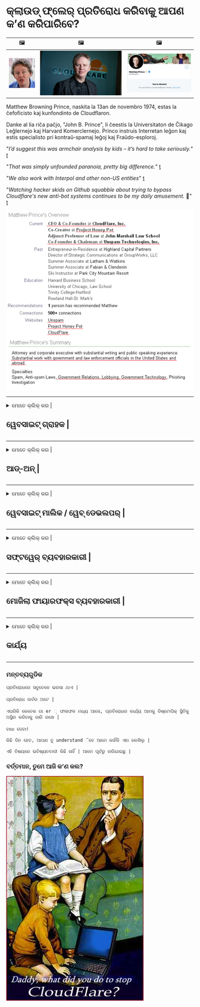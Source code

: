 # କ୍ଲାଉଡ୍ ଫ୍ଲେର୍ ପ୍ରତିରୋଧ କରିବାକୁ ଆପଣ କ’ଣ କରିପାରିବେ?

| 🖼 | 🖼 | 🖼 |
| --- | --- | --- |
| ![](../image/matthew_prince_teen.jpg) | ![](../image/matthew_prince.jpg) | ![](../image/blockedbymatthewprince.jpg) |


Matthew Browning Prince, naskita la 13an de novembro 1974, estas la ĉefoficisto kaj kunfondinto de Cloudflaron.

Danke al lia riĉa paĉjo, "John B. Prince", li ĉeestis la Universitaton de Ĉikago Leĝlernejo kaj Harvard Komerclernejo.
Princo instruis Interretan leĝon kaj estis specialisto pri kontraŭ-spamaj leĝoj kaj Fraŭdo-esploroj.


"*I’d suggest this was armchair analysis by kids – it’s hard to take seriously.*" [t](https://www.theguardian.com/technology/2015/nov/19/cloudflare-accused-by-anonymous-helping-isis)

"*That was simply unfounded paranoia, pretty big difference.*"  [t](https://twitter.com/xxdesmus/status/992757936123359233)

"*We also work with Interpol and other non-US entities*" [t](https://twitter.com/eastdakota/status/1203028504184360960)

"*Watching hacker skids on Github squabble about trying to bypass Cloudflare's new anti-bot systems continues to be my daily amusement.* 🍿" [t](https://twitter.com/eastdakota/status/1273277839102656515)


![](../image/whoismp.jpg)

---


<details>
<summary>ମୋତେ କ୍ଲିକ୍ କର |

## ୱେବସାଇଟ୍ ଗ୍ରାହକ |
</summary>


- ଯଦି ଆପଣ ପସନ୍ଦ କରୁଥିବା ୱେବସାଇଟ୍ କ୍ଲାଉଡ୍ ଫ୍ଲାର୍ ବ୍ୟବହାର କରୁଛି, ସେମାନଙ୍କୁ କ୍ଲାଉଡ୍ ଫ୍ଲାର୍ ବ୍ୟବହାର ନକରିବାକୁ କୁହନ୍ତୁ |
  - ଫେସବୁକ୍, ରେଡ୍ଡିଟ୍, ଟ୍ୱିଟର କିମ୍ବା ମସ୍ତୋଡନ୍ ଭଳି ସୋସିଆଲ୍ ମିଡିଆରେ ଚିତ୍କାର କରିବା କ difference ଣସି ପରିବର୍ତ୍ତନ କରେ ନାହିଁ | [କାର୍ଯ୍ୟଗୁଡ଼ିକ ହ୍ୟାସଟ୍ୟାଗ ଅପେକ୍ଷା ଅଧିକ ଉଚ୍ଚ ଅଟେ |](https://twitter.com/phyzonloop/status/1274132092490862594)
  - ଯଦି ଆପଣ ନିଜକୁ ଉପଯୋଗୀ କରିବାକୁ ଚାହୁଁଛନ୍ତି ତେବେ ୱେବସାଇଟ୍ ମାଲିକଙ୍କ ସହ ଯୋଗାଯୋଗ କରିବାକୁ ଚେଷ୍ଟା କରନ୍ତୁ |

[କ୍ଲାଉଡ୍ ଫ୍ଲାର୍ କହିଛନ୍ତି](https://github.com/Eloston/ungoogled-chromium/issues/783):
```
ଆମେ ସୁପାରିଶ କରୁଛୁ ଯେ ଆପଣ ନିର୍ଦ୍ଦିଷ୍ଟ ସେବା କିମ୍ବା ସାଇଟଗୁଡିକ ପାଇଁ ପ୍ରଶାସକଙ୍କ ନିକଟରେ ପହଂଚନ୍ତୁ ଯାହା ସହିତ ଆପଣ ନିଜ ଅଭିଜ୍ଞତା ବାଣ୍ଟୁଛନ୍ତି |
```

[ଯଦି ଆପଣ ଏହା ମାଗନ୍ତି ନାହିଁ, ୱେବସାଇଟ୍ ମାଲିକ ଏହି ସମସ୍ୟା କେବେ ଜାଣନ୍ତି ନାହିଁ |](../PEOPLE.md)

![](../image/liberapay.jpg)

[ସଫଳ ଉଦାହରଣ |](https://counterpartytalk.org/t/turn-off-cloudflare-on-counterparty-co-plz/164/5).<br>
ଆପଣଙ୍କର କିଛି ଅସୁବିଧା ଅଛି କି? [ବର୍ତ୍ତମାନ ସ୍ୱର ଉତ୍ତୋଳନ କର |](https://github.com/maraoz/maraoz.github.io/issues/1) ନିମ୍ନରେ ଉଦାହରଣ |

```
ଆପଣ କେବଳ କର୍ପୋରେଟ୍ ସେନ୍ସରସିପ୍ ଏବଂ ଜନ ନୀରିକ୍ଷଣରେ ସାହାଯ୍ୟ କରୁଛନ୍ତି |
http://crimeflare.eu.org
```

```
ଆପଣଙ୍କର ୱେବ୍ ପୃଷ୍ଠା କ୍ଲାଉଡ୍ ଫ୍ଲାରର ଗୋପନୀୟତା-ଅପବ୍ୟବହାର କରୁଥିବା ବ୍ୟକ୍ତିଗତ ପାଚେରୀ-ଉଦ୍ୟାନରେ ଅଛି |
http://crimeflare.eu.org
```

- ୱେବସାଇଟ୍ ର ଗୋପନୀୟତା ନୀତି ପ read ିବାକୁ କିଛି ସମୟ ନିଅ |
  - ଯଦି ୱେବସାଇଟ୍ କ୍ଲାଉଡ୍ ଫ୍ଲାର୍ ପଛରେ ଅଛି କିମ୍ବା ୱେବସାଇଟ୍ କ୍ଲାଉଡ୍ ଫ୍ଲାର୍ ସହିତ ସଂଯୁକ୍ତ ସେବା ବ୍ୟବହାର କରୁଛି |

"କ୍ଲାଉଡ୍ ଫ୍ଲେର୍" କ’ଣ ତାହା ବ୍ୟାଖ୍ୟା କରିବା ଆବଶ୍ୟକ, ଏବଂ କ୍ଲାଉଡ୍ ଫ୍ଲାର୍ ସହିତ ଆପଣଙ୍କର ତଥ୍ୟ ଅଂଶୀଦାର କରିବାକୁ ଅନୁମତି ମାଗିବା | ତାହା ନକରିବା ଦ୍ trust ାରା ବିଶ୍ୱାସର ଉଲ୍ଲଂଘନ ହେବ ଏବଂ ପ୍ରଶ୍ନର ୱେବସାଇଟକୁ ଏଡାଇବା ଉଚିତ୍ |

[ଏକ ଗ୍ରହଣୀୟ ଗୋପନୀୟତା ନୀତି ଉଦାହରଣ ଏଠାରେ ଅଛି |](https://archive.is/bDlTz) ("Subprocessors" > "Entity Name")

```
ମୁଁ ତୁମର ଗୋପନୀୟତା ନୀତି ପ read ିଛି ଏବଂ ମୁଁ କ୍ଲାଉଡ୍ ଫ୍ଲାର୍ ଶବ୍ଦ ପାଇପାରୁ ନାହିଁ |
ଯଦି ତୁମେ ମୋର ତଥ୍ୟକୁ କ୍ଲାଉଡଫ୍ଲେରେ ଖାଇବାକୁ ଜାରି ରଖ, ମୁଁ ତୁମ ସହିତ ତଥ୍ୟ ବାଣ୍ଟିବାକୁ ମନା କରେ |
http://crimeflare.eu.org
```

ଏହା ଗୋପନୀୟତା ନୀତିର ଏକ ଉଦାହରଣ ଯେଉଁଥିରେ କ୍ଲାଉଡ୍ ଫ୍ଲାର୍ ଶବ୍ଦ ନାହିଁ |
[Liberland Jobs](https://archive.is/daKIr) [privacy policy](https://docsend.com/view/feiwyte):

![](../image/cfwontobey.jpg)

କ୍ଲାଉଡ୍ ଫ୍ଲେୟାରର ନିଜସ୍ୱ ଗୋପନୀୟତା ନୀତି ଅଛି |
[କ୍ଲାଉଡ୍ ଫ୍ଲାର୍ ଡକ୍ସସିଂ ଲୋକଙ୍କୁ ଭଲ ପାଏ |](https://www.reddit.com/r/GamerGhazi/comments/2s64fe/be_wary_reporting_to_cloudflare/)

ୱେବସାଇଟ୍ ର ସାଇନ୍ ଅପ୍ ଫର୍ମ ପାଇଁ ଏଠାରେ ଏକ ଉତ୍ତମ ଉଦାହରଣ |
AFAIK, ଶୂନ୍ୟ ୱେବସାଇଟ୍ ଏହା କରନ୍ତୁ | ଆପଣ ସେମାନଙ୍କୁ ବିଶ୍ୱାସ କରିବେ କି?

```
“XYZ ପାଇଁ ସାଇନ୍ ଅପ୍” କ୍ଲିକ୍ କରି, ଆପଣ ଆମର ସେବା ସର୍ତ୍ତାବଳୀ ଏବଂ ଗୋପନୀୟତା ବିବୃତ୍ତିରେ ରାଜି ହୁଅନ୍ତି |
କ୍ଲାଉଡଫ୍ଲେର୍ ସହିତ ଆପଣ ଆପଣଙ୍କର ତଥ୍ୟ ଅଂଶୀଦାର କରିବାକୁ ମଧ୍ୟ ରାଜି ହୁଅନ୍ତି ଏବଂ କ୍ଲାଉଡ୍ ଫ୍ଲାରର ଗୋପନୀୟତା ବିବୃତ୍ତିରେ ମଧ୍ୟ ରାଜି ହୁଅନ୍ତି |
ଯଦି କ୍ଲାଉଡ୍ ଫ୍ଲାର୍ ଆପଣଙ୍କର ସୂଚନା ଲିକ୍ କରେ କିମ୍ବା ଆପଣଙ୍କୁ ଆମର ସର୍ଭର ସହିତ ସଂଯୋଗ କରିବାକୁ ଦେବ ନାହିଁ, ଏହା ଆମର ଦୋଷ ନୁହେଁ | [*]

[ ସାଇନ୍ ଅପ୍ କରନ୍ତୁ ] [ ମୁଁ ସହମତ ନୁହେଁ ]
```
[*] [PEOPLE.md](../PEOPLE.md)


- ସେମାନଙ୍କର ସେବା ବ୍ୟବହାର ନକରିବାକୁ ଚେଷ୍ଟା କରନ୍ତୁ | ମନେରଖ ଯେ ତୁମେ କ୍ଲାଉଡ୍ ଫ୍ଲେର୍ ଦ୍ୱାରା ଦେଖୁଛ |
  - ["I'm in your TLS, sniffin' your passworz"](../image/iminurtls.jpg)

- ଅନ୍ୟ ୱେବସାଇଟ୍ ପାଇଁ ଖୋଜ | ଇଣ୍ଟରନେଟରେ ବିକଳ୍ପ ଏବଂ ସୁବିଧା ଅଛି!

- ଦ friends ନନ୍ଦିନରେ ଟୋର ବ୍ୟବହାର କରିବାକୁ ତୁମ ସାଙ୍ଗମାନଙ୍କୁ ବିଶ୍ୱାସ କର |
  - ଅଜ୍ଞାତତା ଖୋଲା ଇଣ୍ଟରନେଟର ମାନକ ହେବା ଉଚିତ୍!
  - [ଧ୍ୟାନ ଦିଅନ୍ତୁ ଯେ ଟୋର ପ୍ରୋଜେକ୍ଟ ଏହି ପ୍ରକଳ୍ପକୁ ନାପସନ୍ଦ କରେ |](../HISTORY.md)

</details>

------

<details>
<summary>ମୋତେ କ୍ଲିକ୍ କର |

## ଆଡ୍-ଅନ୍ |
</summary>

- ଯଦି ଆପଣଙ୍କର ବ୍ରାଉଜର୍ ହେଉଛି ଫାୟାରଫକ୍ସ, ଟୋର ବ୍ରାଉଜର, କିମ୍ବା ଅନ୍ଗୋଗଲ୍ କ୍ରୋମିୟମ୍ ନିମ୍ନରେ ଏହି ଆଡ-ଅନଗୁଡ଼ିକ ମଧ୍ୟରୁ ଗୋଟିଏ ବ୍ୟବହାର କରନ୍ତୁ |
  - ଯଦି ଆପଣ ଅନ୍ୟ ନୂତନ ଆଡ୍-ଅନ୍ ଯୋଡିବାକୁ ଚାହାଁନ୍ତି ତେବେ ପ୍ରଥମେ ଏହା ବିଷୟରେ ପଚାରନ୍ତୁ |


| ନାମ | ବିକାଶକାରୀ | ସମର୍ଥନ | ଅବରୋଧ କରିପାରିବ | | ସୂଚିତ କରିପାରିବ | | Chrome |
| -------- | -------- | -------- | -------- | -------- | -------- |
| [Bloku Cloudflaron MITM-Atakon](../subfiles/about.bcma.md) | #Addon | [ ? ](http://crimeflare.eu.org/) | **ହଁ**     | **ହଁ**     |  **ହଁ** |
| [Ĉu ligoj estas vundeblaj al MITM-atako?](../subfiles/about.ismm.md) | #Addon | [ ? ](http://crimeflare.eu.org/) | ନା     | **ହଁ**     |  **ହଁ** |
| [Ĉu ĉi tiuj ligoj blokos Tor-uzanton?](../subfiles/about.isat.md) | #Addon | [ ? ](http://crimeflare.eu.org/) | ନା     | **ହଁ**     |  **ହଁ** |
| [Block Cloudflare MITM Attack](https://trac.torproject.org/projects/tor/attachment/ticket/24351/block_cloudflare_mitm_attack-1.0.14.1-an%2Bfx.xpi)<br>[**DELETED BY TOR PROJECT**](../HISTORY.md) | nullius | [ ? ](../tool/block_cloudflare_mitm_fx), [Link](http://crimeflare.eu.org/) | **ହଁ**     | **ହଁ**     |  ନା |
| [TPRB](http://34ahehcli3epmhbu2wbl6kw6zdfl74iyc4vg3ja4xwhhst332z3knkyd.onion/) | Sw | [ ? ](http://34ahehcli3epmhbu2wbl6kw6zdfl74iyc4vg3ja4xwhhst332z3knkyd.onion/) | **ହଁ**     | **ହଁ**     |  ନା |
| [Detect Cloudflare](https://addons.mozilla.org/en-US/firefox/addon/detect-cloudflare/) | Frank Otto | [ ? ](https://github.com/traktofon/cf-detect) | ନା     | **ହଁ**     |  ନା |
| [True Sight](https://addons.mozilla.org/en-US/firefox/addon/detect-cloudflare-plus/) | claustromaniac | [ ? ](https://github.com/claustromaniac/detect-cloudflare-plus) | ନା     | **ହଁ**     |  ନା |
| [Which Cloudflare datacenter am I visiting?](https://addons.mozilla.org/en-US/firefox/addon/cf-pop/) | 依云 | [ ? ](https://github.com/lilydjwg/cf-pop) | ନା     | **ହଁ**     |  ନା |


- "ଡିସେଣ୍ଟ୍ରାଲେସ୍" "CDNJS (କ୍ଲାଉଡ୍ ଫ୍ଲାର୍)" ସହିତ ସଂଯୋଗ ବନ୍ଦ କରିପାରିବ |
  - ଏହା ଅନେକ ଅନୁରୋଧକୁ ନେଟୱାର୍କରେ ପହଞ୍ଚିବାରେ ବାରଣ କରିଥାଏ, ଏବଂ ସାଇଟଗୁଡିକ ଭାଙ୍ଗିବା ପାଇଁ ସ୍ଥାନୀୟ ଫାଇଲଗୁଡ଼ିକୁ ସେବା କରିଥାଏ |
  - ଠିକାଦାର ଉତ୍ତର ଦେଲେ: "[very concerning indeed](https://github.com/Synzvato/decentraleyes/issues/236#issuecomment-352049501)", "[widespread usage severely centralizes the web](https://github.com/Synzvato/decentraleyes/issues/251#issuecomment-366752049)"

- [ଆପଣ ମଧ୍ୟ ଆପଣଙ୍କର ସାର୍ଟିଫିକେଟ୍ ପ୍ରାଧିକରଣ (CA) ରୁ କ୍ଲାଉଡ୍ ଫ୍ଲାର୍ ସାର୍ଟିଫିକେଟ୍ ଅପସାରଣ କିମ୍ବା ଅବିଶ୍ୱାସ କରିପାରିବେ |](https://www.ssl.com/how-to/remove-root-certificate-firefox/)

</details>

------

<details>
<summary>ମୋତେ କ୍ଲିକ୍ କର |

## ୱେବସାଇଟ୍ ମାଲିକ / ୱେବ୍ ଡେଭଲପର୍ |
</summary>


![](../image/word_cloudflarefree.jpg)

- କ୍ଲାଉଡ୍ ଫ୍ଲାର୍ ସମାଧାନ, ଅବଧି ବ୍ୟବହାର କରନ୍ତୁ ନାହିଁ |
  - ଆପଣ ଏହାଠାରୁ ଭଲ କରିପାରିବେ, ଠିକ୍? [କ୍ଲାଉଡ୍ ଫ୍ଲାର୍ ସବସ୍କ୍ରିପସନ୍, ଯୋଜନା, ଡୋମେନ୍, କିମ୍ବା ଆକାଉଣ୍ଟକୁ କିପରି ଅପସାରଣ କରାଯିବ ତାହା ଏଠାରେ ଅଛି |](https://support.cloudflare.com/hc/en-us/articles/200167776-Removing-subscriptions-plans-domains-or-accounts)

| 🖼 | 🖼 |
| --- | --- |
| ![](../image/htmlalertcloudflare.jpg) | ![](../image/htmlalertcloudflare2.jpg) |

- ଅଧିକ ଗ୍ରାହକ ଚାହୁଁଛନ୍ତି କି? ଆପଣ କଣ କରିବେ ଜାଣନ୍ତି | ସୂଚନା ହେଉଛି "ଉପର ରେଖା" |
  - [ନମସ୍କାର, ଆପଣ ଲେଖିଛନ୍ତି "ଆମେ ଆପଣଙ୍କର ଗୋପନୀୟତାକୁ ଗମ୍ଭୀରତାର ସହ ନେଉଛୁ" କିନ୍ତୁ ମୁଁ "ତ୍ରୁଟି 403 ନିଷେଧ ବେନାମୀ ପ୍ରକ୍ସି ଅନୁମୋଦିତ ନୁହେଁ" ପାଇଲି |](https://it.slashdot.org/story/19/02/19/0033255/stop-saying-we-take-your-privacy-and-security-seriously) ଆପଣ କାହିଁକି Tor କିମ୍ବା VPN କୁ ଅବରୋଧ କରୁଛନ୍ତି? ଏବଂ ଆପଣ କାହିଁକି ଅସ୍ଥାୟୀ ଇମେଲଗୁଡିକୁ ଅବରୋଧ କରୁଛନ୍ତି?

![](../image/anonexist.jpg)

- କ୍ଲାଉଡଫ୍ଲେର୍ ବ୍ୟବହାର କରିବା ଦ୍ a ାରା ଅଘଟଣ ହେବାର ସମ୍ଭାବନା ବ .ିବ | ଯଦି ଆପଣଙ୍କର ସର୍ଭର ଡାଉନ୍ ଅଛି କିମ୍ବା କ୍ଲାଉଡ୍ ଫ୍ଲାର୍ ଡାଉନ୍ ଅଛି ତେବେ ପରିଦର୍ଶକମାନେ ଆପଣଙ୍କର ୱେବସାଇଟ୍ କୁ ପ୍ରବେଶ କରିପାରିବେ ନାହିଁ |
  - [ଆପଣ ପ୍ରକୃତରେ ଭାବିଛନ୍ତି କି କ୍ଲାଉଡ୍ ଫ୍ଲାର୍ କେବେ ତଳକୁ ଯାଏ ନାହିଁ?](https://www.ibtimes.com/cloudflare-down-not-working-sites-producing-504-gateway-timeout-errors-2618008) [Another](https://twitter.com/Jedduff/status/1097875615997399040) [sample](https://twitter.com/search?f=tweets&vertical=default&q=Cloudflare%20is%20having%20problems). [Need more](../PEOPLE.md)?

![](../image/cloudflareinternalerror.jpg)

- ଆପଣଙ୍କର "API ସେବା", "ସଫ୍ଟୱେର୍ ଅପଡେଟ୍ ସର୍ଭର" କିମ୍ବା "RSS ଫିଡ୍" କୁ ପ୍ରକ୍ସି କରିବାକୁ କ୍ଲାଉଡ୍ ଫ୍ଲାର୍ ବ୍ୟବହାର କରିବା ଆପଣଙ୍କ ଗ୍ରାହକଙ୍କୁ କ୍ଷତି ପହଞ୍ଚାଇବ | ଜଣେ ଗ୍ରାହକ ଆପଣଙ୍କୁ ଡାକି କହିଲେ "ମୁଁ ଆଉ ଆପଣଙ୍କର API ବ୍ୟବହାର କରିପାରିବି ନାହିଁ", ଏବଂ କ’ଣ ହେଉଛି ତାହା ଆପଣଙ୍କର ଧାରଣା ନାହିଁ | କ୍ଲାଉଡ୍ ଫ୍ଲାର୍ ଆପଣଙ୍କ ଗ୍ରାହକଙ୍କୁ ଚୁପଚାପ୍ ଅବରୋଧ କରିପାରିବ | ଆପଣ ଭାବୁଥିବେ ଏହା ଠିକ ଅଛି କି?
  - ସେଠାରେ ଅନେକ RSS ରିଡର୍ କ୍ଲାଏଣ୍ଟ ଏବଂ RSS ରିଡର୍ ଅନ୍ଲାଇନ୍ ସେବା ଅଛି | ଯଦି ଆପଣ ଲୋକମାନଙ୍କୁ ସବସ୍କ୍ରାଇବ କରିବାକୁ ଅନୁମତି ଦେଉ ନାହାଁନ୍ତି ତେବେ ଆପଣ RSS ଫିଡ୍ କାହିଁକି ପ୍ରକାଶ କରୁଛନ୍ତି?

![](../image/rssfeedovercf.jpg)

- ଆପଣ HTTPS ସାର୍ଟିଫିକେଟ୍ ଆବଶ୍ୟକ କରନ୍ତି କି? "ଚାଲ ଏନକ୍ରିପ୍ଟ" ବ୍ୟବହାର କରନ୍ତୁ କିମ୍ବା ଏହାକୁ କେବଳ CA କମ୍ପାନୀରୁ କିଣନ୍ତୁ |

- ଆପଣ DNS ସର୍ଭର ଆବଶ୍ୟକ କରନ୍ତି କି? ଆପଣଙ୍କର ନିଜ ସର୍ଭର ସେଟ୍ ଅପ୍ କରିପାରିବେ ନାହିଁ? ସେମାନଙ୍କ ବିଷୟରେ କିପରି?: [Hurricane Electric Free DNS](https://dns.he.net/), [Dyn.com](https://dyn.com/dns/), [1984 Hosting](https://www.1984hosting.com/), [Afraid.Org (ଯଦି ଆପଣ TOR ବ୍ୟବହାର କରନ୍ତି ତେବେ ଆପଣଙ୍କର ଖାତା ବିଲୋପ କରନ୍ତୁ |)](https://freedns.afraid.org/)

- ହୋଷ୍ଟିଂ ସେବା ଖୋଜୁଛ? କେବଳ ମାଗଣା? ସେମାନଙ୍କ ବିଷୟରେ କିପରି?: [Onion Service](http://vww6ybal4bd7szmgncyruucpgfkqahzddi37ktceo3ah7ngmcopnpyyd.onion/en/security/network-security/tor/onionservices-best-practices), [Free Web Hosting Area](https://freewha.com/), [Autistici/Inventati Web Site Hosting](https://www.autinv5q6en4gpf4.onion/services/website), [Github Pages](https://pages.github.com/), [Surge](https://surge.sh/)
  - [କ୍ଲାଉଡ୍ ଫ୍ଲାର୍ ପାଇଁ ବିକଳ୍ପ |](../subfiles/cloudflare-alternatives.md)

- ଆପଣ "cloudflare-ipfs.com" ବ୍ୟବହାର କରୁଛନ୍ତି କି? [କ୍ଲାଉଡ୍ ଫ୍ଲେର୍ IPFS ଖରାପ ବୋଲି ଆପଣ ଜାଣନ୍ତି କି?](../PEOPLE.md)

- ୱେବ୍ ଆପ୍ଲିକେସନ୍ ଫାୟାରୱାଲ୍ ଯେପରିକି OWASP ଏବଂ Fail2Ban କୁ ଆପଣଙ୍କର ସର୍ଭରରେ ସଂସ୍ଥାପନ କରନ୍ତୁ ଏବଂ ଏହାକୁ ସଠିକ୍ ଭାବରେ ବିନ୍ୟାସ କରନ୍ତୁ |
  - ଟୋର ଅବରୋଧ କରିବା ଏକ ସମାଧାନ ନୁହେଁ | କେବଳ ଛୋଟ ଖରାପ ବ୍ୟବହାରକାରୀଙ୍କ ପାଇଁ ସମସ୍ତଙ୍କୁ ଦଣ୍ଡ ଦିଅ ନାହିଁ |

- "କ୍ଲାଉଡ୍ ଫ୍ଲାର୍ ୱାର୍ପ" ଉପଭୋକ୍ତାମାନଙ୍କୁ ଆପଣଙ୍କର ୱେବସାଇଟ୍ କୁ ପ୍ରବେଶ କରିବାକୁ ପୁନ ir ନିର୍ଦ୍ଦେଶ କିମ୍ବା ଅବରୋଧ କରନ୍ତୁ | ଏବଂ ଯଦି ତୁମେ ପାରିବ ଏକ କାରଣ ପ୍ରଦାନ କର |

> IP ତାଲିକା |: "[କ୍ଲାଉଡ୍ ଫ୍ଲାରର ବର୍ତ୍ତମାନର IP ପରିସର |](cloudflare_inc/)"

> A: ସେମାନଙ୍କୁ କେବଳ ଅବରୋଧ କରନ୍ତୁ |

```
server {
...
deny 173.245.48.0/20;
deny 103.21.244.0/22;
deny 103.22.200.0/22;
deny 103.31.4.0/22;
deny 141.101.64.0/18;
deny 108.162.192.0/18;
deny 190.93.240.0/20;
deny 188.114.96.0/20;
deny 197.234.240.0/22;
deny 198.41.128.0/17;
deny 162.158.0.0/15;
deny 104.16.0.0/12;
deny 172.64.0.0/13;
deny 131.0.72.0/22;
deny 2400:cb00::/32;
deny 2606:4700::/32;
deny 2803:f800::/32;
deny 2405:b500::/32;
deny 2405:8100::/32;
deny 2a06:98c0::/29;
deny 2c0f:f248::/32;
...
}
```

> B: ଚେତାବନୀ ପୃଷ୍ଠାକୁ ପୁନ ir ନିର୍ଦ୍ଦେଶ କରନ୍ତୁ |

```
http {
...
geo $iscf {
default 0;
173.245.48.0/20 1;
103.21.244.0/22 1;
103.22.200.0/22 1;
103.31.4.0/22 1;
141.101.64.0/18 1;
108.162.192.0/18 1;
190.93.240.0/20 1;
188.114.96.0/20 1;
197.234.240.0/22 1;
198.41.128.0/17 1;
162.158.0.0/15 1;
104.16.0.0/12 1;
172.64.0.0/13 1;
131.0.72.0/22 1;
2400:cb00::/32 1;
2606:4700::/32 1;
2803:f800::/32 1;
2405:b500::/32 1;
2405:8100::/32 1;
2a06:98c0::/29 1;
2c0f:f248::/32 1;
}
...
}

server {
...
if ($iscf) {rewrite ^ https://example.com/cfwsorry.php;}
...
}

<?php
header('HTTP/1.1 406 Not Acceptable');
echo <<<CLOUDFLARED
Thank you for visiting ourwebsite.com!<br />
We are sorry, but we can't serve you because your connection is being intercepted by Cloudflare.<br />
Please read http://crimeflare.eu.org for more information.<br />
CLOUDFLARED;
die();
```

- ଯଦି ଆପଣ ସ୍ୱାଧୀନତା ଉପରେ ବିଶ୍ୱାସ କରନ୍ତି ଏବଂ ଅଜ୍ onymous ାତ ବ୍ୟବହାରକାରୀଙ୍କୁ ସ୍ୱାଗତ କରନ୍ତି ତେବେ ଟୋର ପିଆଜ ସେବା କିମ୍ବା I2P ଇନସାଇଟ କରନ୍ତୁ |

- ଅନ୍ୟ କ୍ଲିନେଟ / ଟୋର ଡୁଆଲ୍ ୱେବସାଇଟ୍ ଅପରେଟରମାନଙ୍କଠାରୁ ପରାମର୍ଶ ମାଗନ୍ତୁ ଏବଂ ଅଜ୍ଞାତ ବନ୍ଧୁ ସୃଷ୍ଟି କରନ୍ତୁ!

</details>

------

<details>
<summary>ମୋତେ କ୍ଲିକ୍ କର |

## ସଫ୍ଟୱେର୍ ବ୍ୟବହାରକାରୀ |
</summary>


- ଡିସକର୍ଡ କ୍ଲାଉଡ୍ ଫ୍ଲେର୍ ବ୍ୟବହାର କରୁଛି | ବିକଳ୍ପଗୁଡିକ? ଆମେ ସୁପାରିଶ କରୁ | [**Briar** (Android)](https://f-droid.org/en/packages/org.briarproject.briar.android/), [Ricochet (PC)](https://ricochet.im/), [Tox + Tor (Android/PC)](https://tox.chat/download.html)
  - ବ୍ରିଆର୍ ଟୋର ଡେମନ୍ ଅନ୍ତର୍ଭୂକ୍ତ କରେ ତେଣୁ ଆପଣଙ୍କୁ ଅର୍ବଟ୍ ସଂସ୍ଥାପନ କରିବାକୁ ପଡିବ ନାହିଁ |
  - Qwtch ଡେଭଲପର୍ସ, ଖୋଲା ଗୋପନୀୟତା, ବିନା ବିଜ୍ଞପ୍ତିରେ ସେମାନଙ୍କ git ସେବାରୁ stop_cloudflare ପ୍ରୋଜେକ୍ଟ ବିଲୋପ କଲେ |

- ଯଦି ଆପଣ ଡେବିୟାନ୍ GNU / Linux, କିମ୍ବା ଯେକ any ଣସି ଡେରିଭେଟିଭ୍ ବ୍ୟବହାର କରନ୍ତି, ସବସ୍କ୍ରାଇବ କରନ୍ତୁ |: [bug #831835](https://bugs.debian.org/cgi-bin/bugreport.cgi?bug=831835). ଏବଂ ଯଦି ତୁମେ ପାରିବ, ପ୍ୟାଚ୍ ଯାଞ୍ଚ କରିବାରେ ସାହାଯ୍ୟ କର, ଏବଂ ଏହାକୁ ଗ୍ରହଣ କରିବା ଉଚିତ କି ନୁହେଁ ରକ୍ଷକଙ୍କୁ ସଠିକ୍ ସିଦ୍ଧାନ୍ତରେ ଆସିବାକୁ ସାହାଯ୍ୟ କର |

- ସର୍ବଦା ଏହି ବ୍ରାଉଜର୍ଗୁଡ଼ିକୁ ସୁପାରିଶ କରନ୍ତୁ |

| ନାମ | ବିକାଶକାରୀ | ସମର୍ଥନ | ମନ୍ତବ୍ୟ ଦିଅନ୍ତୁ | |
| -------- | -------- | -------- | -------- |
| [Ungoogled-Chromium](https://ungoogled-software.github.io/ungoogled-chromium-binaries/) | Eloston | [ ? ](https://github.com/Eloston/ungoogled-chromium) | PC (Win, Mac, Linux)  _!Tor_ |
| [Bromite](https://www.bromite.org/fdroid) | Bromite | [ ? ](https://github.com/bromite/bromite/issues) | Android  _!Tor_ |
| [Tor Browser](https://www.torproject.org/download/) | Tor Project | [ ? ](https://support.torproject.org/) | PC (Win, Mac, Linux)  _Tor_|
| [Tor Browser Android](https://www.torproject.org/download/) | Tor Project | [ ? ](https://support.torproject.org/) | Android  _Tor_|
| [Onion Browser](https://itunes.apple.com/us/app/onion-browser/id519296448?mt=8) | Mike Tigas | [ ? ](https://github.com/OnionBrowser/OnionBrowser/issues) | Apple iOS  _Tor_|
| [GNU/Icecat](https://www.gnu.org/software/gnuzilla/) | GNU | [ ? ](https://www.gnu.org/software/gnuzilla/) | PC (Linux) |
| [IceCatMobile](https://f-droid.org/en/packages/org.gnu.icecat/) | GNU | [ ? ](https://lists.gnu.org/mailman/listinfo/bug-gnuzilla) | Android |
| [Iridium Browser](https://iridiumbrowser.de/about/) | Iridium | [ ? ](https://github.com/iridium-browser/iridium-browser/) | PC (Win, Mac, Linux, OpenBSD) |


ଅନ୍ୟ ସଫ୍ଟୱେର୍ ର ଗୋପନୀୟତା ଅସମ୍ପୂର୍ଣ୍ଣ ଅଟେ | ଏହାର ଅର୍ଥ ନୁହେଁ ଯେ ଟୋର ବ୍ରାଉଜର୍ “ସିଦ୍ଧ” ଅଟେ |
ଇଣ୍ଟରନେଟ୍ ଏବଂ ଟେକ୍ନୋଲୋଜିରେ 100% ସୁରକ୍ଷିତ କିମ୍ବା 100% ବ୍ୟକ୍ତିଗତ ନାହିଁ |

- ଟୋର ବ୍ୟବହାର କରିବାକୁ ଚାହୁଁନାହାଁନ୍ତି କି? ଆପଣ ଟୋର ଡେମନ୍ ସହିତ ଯେକ any ଣସି ବ୍ରାଉଜର୍ ବ୍ୟବହାର କରିପାରିବେ |
  - [ଧ୍ୟାନ ଦିଅନ୍ତୁ ଯେ ଟୋର ପ୍ରୋଜେକ୍ଟ ଏହାକୁ ପସନ୍ଦ କରେ ନାହିଁ |](https://support.torproject.org/tbb/tbb-9/) ଯଦି ଆପଣ ଏହା କରିବାକୁ ସକ୍ଷମ ତେବେ ଟୋର ବ୍ରାଉଜର ବ୍ୟବହାର କରନ୍ତୁ |
- [ଟୋର ସହିତ କ୍ରୋମିୟମ୍ କିପରି ବ୍ୟବହାର କରିବେ |](../subfiles/chromium_tor.md)


ଅନ୍ୟ ସଫ୍ଟୱେର୍ ର ଗୋପନୀୟତା ବିଷୟରେ ଆଲୋଚନା କରିବା |

- [ଯଦି ଆପଣ ପ୍ରକୃତରେ ଫାୟାରଫକ୍ସ ବ୍ୟବହାର କରିବା ଆବଶ୍ୟକ କରନ୍ତି, “ଫାୟାରଫକ୍ସ ESR” ବାଛନ୍ତୁ |](https://www.mozilla.org/en-US/firefox/organizations/)
  - [ଫାୟାରଫକ୍ସ - ସ୍ପାଏୱେର୍ ୱାଚଡଗ୍ |](https://spyware.neocities.org/articles/firefox.html)
  - [ଫାୟାରଫକ୍ସ ମୁକ୍ତ ବକ୍ତବ୍ୟକୁ ପ୍ରତ୍ୟାଖ୍ୟାନ କରେ, ମୁକ୍ତ ବକ୍ତବ୍ୟକୁ ନିଷେଧ କରେ |](https://web.archive.org/web/20200423010026/https://reclaimthenet.org/firefox-rejects-free-speech-bans-free-speech-commenting-plugin-dissenter-from-its-extensions-gallery/)
  - ["100+ ଡାଉନଭୋଟ୍ | ଲାଗୁଛି ଯେ ଏକ ସଫ୍ଟୱେର୍ କମ୍ପାନୀକୁ ରହିବାକୁ ଲାଗୁଛି ... ସଫ୍ଟୱେର୍ ଆଜିକାଲି ବହୁତ ଅଧିକ |"](https://old.reddit.com/r/firefox/comments/gutdiw/weve_got_work_to_do_the_mozilla_blog/fslbbb6/)
  - [ଆ h, ଫାୟାରଫକ୍ସ ମୋତେ ମୋର URL ବାର୍ ରେ ପ୍ରାୟୋଜିତ ଲିଙ୍କ୍ କାହିଁକି ଦେଖାଉଛି?](https://www.reddit.com/r/firefox/comments/jybx2w/uh_why_is_firefox_showing_me_sponsored_links_in/)
  - [ମୋଜିଲା - ଶୟତାନ ଅବତାର |](https://digdeeper.neocities.org/ghost/mozilla.html)

- [ମନେରଖନ୍ତୁ, ମୋଜିଲା କ୍ଲାଉଡ୍ ଫ୍ଲାର୍ ସେବା ବ୍ୟବହାର କରୁଛି |](https://www.robtex.com/dns-lookup/www.mozilla.org) [ସେମାନେ ମଧ୍ୟ ସେମାନଙ୍କ ଉତ୍ପାଦରେ କ୍ଲାଉଡ୍ ଫ୍ଲାରର DNS ସେବା ବ୍ୟବହାର କରୁଛନ୍ତି |](https://www.theregister.co.uk/2018/03/21/mozilla_testing_dns_encryption/)

- [ମୋଜିଲା ଆନୁଷ୍ଠାନିକ ଭାବେ ଏହି ଟିକେଟ୍ ପ୍ରତ୍ୟାଖ୍ୟାନ କରିଥିଲେ।](https://bugzilla.mozilla.org/show_bug.cgi?id=1426618)

- [ଫାୟାରଫକ୍ସ ଫୋକସ୍ ଏକ ପରିହାସ |](https://github.com/mozilla-mobile/focus-android/issues/1743) [ଟେଲିମେଟ୍ରି ବନ୍ଦ କରିବାକୁ ସେମାନେ ପ୍ରତିଶୃତି ଦେଇଥିଲେ କିନ୍ତୁ ସେମାନେ ଏହାକୁ ବଦଳାଇଲେ |](https://github.com/mozilla-mobile/focus-android/issues/4210)

- [PaleMoon / Basilisk ଡେଭଲପର୍ କ୍ଲାଉଡ୍ ଫ୍ଲାର୍କୁ ଭଲ ପାଆନ୍ତି |](https://github.com/mozilla-mobile/focus-android/issues/1743#issuecomment-345993097)
  - [ପାଲ୍ ଚନ୍ଦ୍ରର ଆର୍କାଇଭ୍ ସର୍ଭର 18 ମାସ ପାଇଁ ମାଲୱେର୍ ହ୍ୟାକ୍ କରି ବିସ୍ତାର କରିଥିଲା ​​|](https://www.reddit.com/r/privacytoolsIO/comments/cc808y/pale_moons_archive_server_hacked_and_spread/)
  - ସେ ଟୋର ବ୍ୟବହାରକାରୀଙ୍କୁ ମଧ୍ୟ ଘୃଣା କରନ୍ତି | - "[ଏହାକୁ ଟୋର ପ୍ରତି ଶତ୍ରୁ ହେବାକୁ ଦିଅ | ମୁଁ ଭାବୁଛି ଅଧିକାଂଶ ସାଇଟ୍ ଏହାର ଅତ୍ୟଧିକ ଅପବ୍ୟବହାର କାରକକୁ ବିଚାର କରି ଟୋର ପ୍ରତି ଶତ୍ରୁ ହେବା ଉଚିତ୍ |](https://github.com/yacy/yacy_search_server/issues/314#issuecomment-565932097)"

- [ୱାଟରଫକ୍ସରେ ଘୋର "ଫୋନ୍ ହୋମ୍" ସମସ୍ୟା ରହିଛି |](https://spyware.neocities.org/articles/waterfox.html)

- [ଗୁଗୁଲ୍ କ୍ରୋମ୍ ହେଉଛି ଏକ ଗୁପ୍ତଚର |](https://www.gnu.org/proprietary/malware-google.en.html)
  - [ଗୁଗୁଲ୍ ଆପଣଙ୍କର କାର୍ଯ୍ୟକଳାପକୁ ପ୍ରୋଫାଇଲ୍ କରେ |](https://spyware.neocities.org/articles/chrome.html)

- [SRWare ଆଇରନ୍ ବହୁତ ଫୋନ୍ ଘର ସଂଯୋଗ କରେ |](https://spyware.neocities.org/articles/iron.html) ଏହା ଗୁଗୁଲ୍ ଡୋମେନ୍ ସହିତ ମଧ୍ୟ ସଂଯୋଗ ହୁଏ |

- [ସାହସୀ ବ୍ରାଉଜର୍ ହ୍ it ାଇଟଲିଷ୍ଟ ଫେସବୁକ୍ / ଟ୍ୱିଟର ଟ୍ରାକର୍ସ |](https://www.bleepingcomputer.com/news/security/facebook-twitter-trackers-whitelisted-by-brave-browser/)
  - [ଏଠାରେ ଅଧିକ ସମସ୍ୟା ଅଛି |](https://spyware.neocities.org/articles/brave.html)
  - [ବିନାନ୍ସ ଆଫିଲିଏଟ୍ ID |](https://twitter.com/cryptonator1337/status/1269594587716374528)

- [ମାଇକ୍ରୋସଫ୍ଟ ଏଜ୍ ଫେସବୁକ୍ ବ୍ୟବହାରକାରୀଙ୍କ ପଛରେ ଫ୍ଲାସ୍ କୋଡ୍ ଚଲାଇବାକୁ ଦେଇଥାଏ |](https://www.zdnet.com/article/microsoft-edge-lets-facebook-run-flash-code-behind-users-backs/)

- [ଭିଭାଲଡି ଆପଣଙ୍କର ଗୋପନୀୟତାକୁ ସମ୍ମାନ କରେ ନାହିଁ |](https://spyware.neocities.org/articles/vivaldi.html)

- [ଅପେରା ସ୍ପାଏୱେୟାର ସ୍ତର: ଅତ୍ୟଧିକ ଉଚ୍ଚ |](https://spyware.neocities.org/articles/opera.html)

- Apple iOS: [ଆପଣ ଆଦ iOS iOS ବ୍ୟବହାର କରିବା ଉଚିତ୍ ନୁହେଁ, ମୁଖ୍ୟତ it ଏହା ମାଲୱେର୍ ଅଟେ |](https://www.gnu.org/proprietary/malware-apple.html)

ତେଣୁ ଆମେ କେବଳ ଟେବୁଲ୍ ଉପରେ ସୁପାରିଶ କରୁ | ଆଉ କିଛି ନୁହେଁ।

</details>

------

<details>
<summary>ମୋତେ କ୍ଲିକ୍ କର |

## ମୋଜିଲା ଫାୟାରଫକ୍ସ ବ୍ୟବହାରକାରୀ |
</summary>


- "ଫାୟାରଫକ୍ସ ନାଇଟ୍ଲି" ଅପ୍ଟ-ଆଉଟ୍ ପଦ୍ଧତି ବିନା ମୋଜିଲା ସର୍ଭରକୁ ଡିବଗ୍ ସ୍ତରୀୟ ସୂଚନା ପଠାଇବ |
  - [ମୋଜିଲା ସର୍ଭରଗୁଡ଼ିକ କ୍ଲାଉଡଫ୍ଲେର୍ ବ୍ୟବହାର କରୁଛନ୍ତି |](https://www.digwebinterface.com/?hostnames=www.mozilla.org%0D%0Amozilla.cloudflare-dns.com&type=&ns=resolver&useresolver=8.8.4.4&nameservers=)

- ମୋଜିଲା ସର୍ଭର ସହିତ ସଂଯୋଗ ହେବା ପାଇଁ ଫାୟାରଫକ୍ସକୁ ବାରଣ କରିବା ସମ୍ଭବ ଅଟେ |
  - [ମୋଜିଲ୍ଲାର ପଲିସି-ଟେମ୍ପଲେଟ୍ ଗାଇଡ୍ |](https://github.com/mozilla/policy-templates/blob/master/README.md)
  - ମନେରଖନ୍ତୁ ଏହି କ ick ଶଳ ପରବର୍ତ୍ତୀ ସଂସ୍କରଣରେ କାମ ବନ୍ଦ କରିପାରେ କାରଣ ମୋଜିଲା ନିଜକୁ ଧଳା ତାଲିକା କରିବାକୁ ପସନ୍ଦ କରନ୍ତି |
  - ସେମାନଙ୍କୁ ସମ୍ପୂର୍ଣ୍ଣ ରୂପେ ଅବରୋଧ କରିବା ପାଇଁ ଫାୟାରୱାଲ ଏବଂ DNS ଫିଲ୍ଟର ବ୍ୟବହାର କରନ୍ତୁ |

"`/distribution/policies.json`"

>     "WebsiteFilter": {
> 		"Block": [
> 		"*://*.mozilla.com/*",
> 		"*://*.mozilla.net/*",
> 		"*://*.mozilla.org/*",
> 		"*://webcompat.com/*",
> 		"*://*.firefox.com/*",
> 		"*://*.thunderbird.net/*",
> 		"*://*.cloudflare.com/*"
> 		]
>     },


- ~~କ୍ଲାଉଡଫ୍ଲେର୍ ବ୍ୟବହାର ନକରିବାକୁ ମୋଜିଲା ଟ୍ରାକରରେ ଏକ ବଗ୍ ରିପୋର୍ଟ କରନ୍ତୁ |~~ ବଗିଜିଲା ଉପରେ ଏକ ବଗ୍ ରିପୋର୍ଟ ଥିଲା | ଅନେକ ଲୋକ ସେମାନଙ୍କର ଚିନ୍ତାଧାରା ପୋଷ୍ଟ କରିଥିଲେ, ତଥାପି 2018 ରେ ବଗ୍ ଆଡମିନ୍ ଦ୍ୱାରା ଲୁଚି ରହିଥିଲା ​​|

- ଆପଣ ଫାୟାରଫକ୍ସରେ DoH କୁ ଅକ୍ଷମ କରିପାରିବେ |
  - [ଫାୟାରଫକ୍ସର ଡିଫଲ୍ଟ DNS ପ୍ରଦାନକାରୀ ପରିବର୍ତ୍ତନ କରନ୍ତୁ |](../subfiles/change-firefox-dns.md)

![](../image/firefoxdns.jpg)

- [ଯଦି ଆପଣ ଅଣ- ISP DNS ବ୍ୟବହାର କରିବାକୁ ଚାହାଁନ୍ତି, ତେବେ OpenNIC Tier2 DNS ସେବା କିମ୍ବା କ any ଣସି କ୍ଲାଉଡ୍ ଫ୍ଲାର୍ DNS ସେବା ବ୍ୟବହାର କରିବାକୁ ଚିନ୍ତା କରନ୍ତୁ |](https://wiki.opennic.org/start)
![](../image/opennic.jpg)
  - DNS ସହିତ କ୍ଲାଉଡ୍ ଫ୍ଲାର୍କୁ ଅବରୋଧ କରନ୍ତୁ | [Crimeflare DNS](../subfiles/service.publicdns.md)

- ଆପଣ Tor କୁ DNS ରିଜୋଲଭର ଭାବରେ ବ୍ୟବହାର କରିପାରିବେ | [ଯଦି ତୁମେ ଟୋର ବିଶେଷଜ୍ଞ ନୁହଁ, ଏଠାରେ ପ୍ରଶ୍ନ ପଚାର |](https://tor.stackexchange.com/)

> **କିପରି?**
> 1. ଟୋର ଡାଉନଲୋଡ୍ କରନ୍ତୁ ଏବଂ ଏହାକୁ ଆପଣଙ୍କ କମ୍ପ୍ୟୁଟରରେ ଇନଷ୍ଟଲ୍ କରନ୍ତୁ |
> 2. ଏହି ଲାଇନକୁ "torrc" ଫାଇଲରେ ଯୋଡନ୍ତୁ |
> DNSPort 127.0.0.1:53
> 3. ଟର୍ ପୁନ Rest ଆରମ୍ଭ କରନ୍ତୁ |
> 4. ଆପଣଙ୍କ କମ୍ପ୍ୟୁଟରର DNS ସର୍ଭରକୁ "127.0.0.1" ରେ ସେଟ୍ କରନ୍ତୁ |

</details>

------

<details>
<summary>ମୋତେ କ୍ଲିକ୍ କର |

## କାର୍ଯ୍ୟ
</summary>


- କ୍ଲାଉଡଫ୍ଲେୟାରର ବିପଦ ବିଷୟରେ ତୁମ ଚାରିପାଖରେ ଥିବା ଅନ୍ୟମାନଙ୍କୁ କୁହ |

- [ଏହି ସଂଗ୍ରହାଳୟକୁ ଉନ୍ନତ କରିବାରେ ସାହାଯ୍ୟ କରନ୍ତୁ |](http://crimeflare.eu.org)
  - ଉଭୟ ତାଲିକା, ଏହା ବିରୁଦ୍ଧରେ ଯୁକ୍ତି ଏବଂ ସବିଶେଷ ବିବରଣୀ |

- [ଡକ୍ୟୁମେଣ୍ଟ୍ କରନ୍ତୁ ଏବଂ ବହୁତ ସାର୍ବଜନୀନ କରନ୍ତୁ ଯେଉଁଠାରେ କ୍ଲାଉଡ୍ ଫ୍ଲାର୍ (ଏବଂ ସମାନ କମ୍ପାନୀଗୁଡିକ) ସହିତ ଜିନିଷଗୁଡିକ ଭୁଲ୍ ହୋଇଯାଏ, ଯେତେବେଳେ ଆପଣ ଏହା କରନ୍ତି ଏହି ଭଣ୍ଡାର ବିଷୟରେ ଉଲ୍ଲେଖ କରିବାକୁ ନିଶ୍ଚିତ କରନ୍ତୁ |](http://crimeflare.eu.org) :)

- ଡିଫଲ୍ଟ ଭାବରେ ଟୋର ବ୍ୟବହାର କରୁଥିବା ଅଧିକ ଲୋକଙ୍କୁ ପ୍ରାପ୍ତ କରନ୍ତୁ ଯାହା ଦ୍ they ାରା ସେମାନେ ବିଶ୍ different ର ବିଭିନ୍ନ ଭାଗର ଦୃଷ୍ଟିକୋଣରୁ ୱେବ୍ ଅନୁଭବ କରିପାରିବେ |

- କ୍ଲାଉଡ୍ ଫ୍ଲେୟାରରୁ ବିଶ୍ୱକୁ ମୁକ୍ତ କରିବା ପାଇଁ ଉତ୍ସର୍ଗୀକୃତ ସୋସିଆଲ୍ ମିଡିଆ ଏବଂ ମେଟ୍ ସ୍ପେସ୍ ରେ ଗୋଷ୍ଠୀ ଆରମ୍ଭ କରନ୍ତୁ |

- ଯେଉଁଠାରେ ଉପଯୁକ୍ତ, ଏହି ସଂଗ୍ରହାଳୟରେ ଏହି ଗୋଷ୍ଠୀଗୁଡ଼ିକୁ ଲିଙ୍କ୍ କରନ୍ତୁ - ଗୋଷ୍ଠୀ ଭାବରେ ଏକତ୍ର କାର୍ଯ୍ୟ କରିବା ପାଇଁ ଏହା ଏକ ସ୍ଥାନ ହୋଇପାରେ |

- [ଏକ କ୍ୟାପ୍ ଆରମ୍ଭ କରନ୍ତୁ ଯାହା କ୍ଲାଉଡ୍ ଫ୍ଲାର୍ ପାଇଁ ଏକ ଅର୍ଥପୂର୍ଣ୍ଣ ଅଣ କର୍ପୋରେଟ୍ ବିକଳ୍ପ ପ୍ରଦାନ କରିପାରିବ |](../subfiles/cloudflare-alternatives.md)

- କ୍ଲାଉଡ୍ ଫ୍ଲେର୍ ବିରୋଧରେ ଅତିକମରେ ଏକାଧିକ ସ୍ତରୀୟ ପ୍ରତିରକ୍ଷା ଯୋଗାଇବାରେ ସାହାଯ୍ୟ କରିବାକୁ କ any ଣସି ବିକଳ୍ପ ବିଷୟରେ ଜାଣିବା |

- ଯଦି ଆପଣ କ୍ଲାଉଡ୍ ଫ୍ଲାର୍ ଗ୍ରାହକ, ଆପଣଙ୍କର ଗୋପନୀୟତା ସେଟିଂସମୂହ ସେଟ୍ କରନ୍ତୁ ଏବଂ ସେଗୁଡିକ ଉଲ୍ଲଂଘନ କରିବାକୁ ଅପେକ୍ଷା କରନ୍ତୁ |
  - [ତା’ପରେ ସେମାନଙ୍କୁ ଆଣ୍ଟି-ସ୍ପାମ୍ / ଗୋପନୀୟତା ଉଲ୍ଲଂଘନ ଅଭିଯୋଗରେ ଆଣନ୍ତୁ |](https://twitter.com/thexpaw/status/1108424723233419264)

- ଯଦି ଆପଣ ଯୁକ୍ତରାଷ୍ଟ୍ରରେ ଅଛନ୍ତି ଏବଂ ପ୍ରଶ୍ନର ୱେବସାଇଟ୍ ହେଉଛି ଏକ ବ୍ୟାଙ୍କ କିମ୍ବା ଆକାଉଣ୍ଟାଣ୍ଟ, ତେବେ ଗ୍ରାମ - ଲିଚ୍ - ବ୍ଲିଲି ଆକ୍ଟ, କିମ୍ବା DIsability ଆକ୍ଟ ସହିତ ଆମେରିକୀୟମାନେ ଆଇନଗତ ଚାପ ଆଣିବାକୁ ଚେଷ୍ଟା କରନ୍ତୁ ଏବଂ ଆପଣ କେତେ ଦୂର ପର୍ଯ୍ୟନ୍ତ ଆମକୁ ରିପୋର୍ଟ କରନ୍ତୁ | ।

- ଯଦି ୱେବସାଇଟ୍ ଏକ ସରକାରୀ ସାଇଟ୍ ଅଟେ, ତେବେ ଆମେରିକାର ସମ୍ବିଧାନର ପ୍ରଥମ ସଂଶୋଧନ ଅଧୀନରେ ଆଇନଗତ ଚାପ ଆଣିବାକୁ ଚେଷ୍ଟା କରନ୍ତୁ |

- ଯଦି ଆପଣ EU ନାଗରିକ, ସାଧାରଣ ତଥ୍ୟ ସୁରକ୍ଷା ନିୟମାବଳୀ ଅନୁଯାୟୀ ଆପଣଙ୍କର ବ୍ୟକ୍ତିଗତ ସୂଚନା ପଠାଇବାକୁ ୱେବସାଇଟ୍ ସହିତ ଯୋଗାଯୋଗ କରନ୍ତୁ | ଯଦି ସେମାନେ ତୁମ ସୂଚନା ଦେବାକୁ ମନା କରନ୍ତି, ତାହା ହେଉଛି ନିୟମର ଉଲ୍ଲଂଘନ |

- ଯେଉଁ କମ୍ପାନୀଗୁଡିକ ନିଜ ୱେବସାଇଟରେ ସେବା ପ୍ରଦାନ କରିବାକୁ ଦାବି କରନ୍ତି, ସେମାନଙ୍କୁ ଗ୍ରାହକ ସୁରକ୍ଷା ସଂଗଠନ ଏବଂ ବିବିବିକୁ “ମିଥ୍ୟା ବିଜ୍ଞାପନ” ଭାବରେ ରିପୋର୍ଟ କରିବାକୁ ଚେଷ୍ଟା କରନ୍ତୁ | କ୍ଲାଉଡ୍ ଫ୍ଲାର୍ ୱେବସାଇଟ୍ ଗୁଡିକ କ୍ଲାଉଡ୍ ଫ୍ଲାର୍ ସର୍ଭର ଦ୍ୱାରା ପରିବେଷଣ କରାଯାଏ |

- [ଆମେରିକାର ପ୍ରସଙ୍ଗରେ ଆଇଟିୟୁ ପରାମର୍ଶ ଦେଇଛି ଯେ କ୍ଲାଉଡଫ୍ଲେୟାର ଯଥେଷ୍ଟ ବଡ ହେବାକୁ ଲାଗୁଛି ଯେ ଆଣ୍ଟିଟ୍ରଷ୍ଟ ଆଇନ ସେମାନଙ୍କ ଉପରେ ପଡିପାରେ।](https://www.itu.int/en/ITU-T/Workshops-and-Seminars/20181218/Documents/Geoff_Huston_Presentation.pdf)

- ଏହା କଳ୍ପନା କରାଯାଇପାରେ ଯେ GNU GPL ସଂସ୍କରଣ 4 ଏହିପରି ସେବା ପଛରେ ଉତ୍ସ କୋଡ୍ ସଂରକ୍ଷଣ ବିରୁଦ୍ଧରେ ଏକ ବ୍ୟବସ୍ଥା ଅନ୍ତର୍ଭୂକ୍ତ କରିପାରେ, ସମସ୍ତ GPLv4 ଏବଂ ପରବର୍ତ୍ତୀ ପ୍ରୋଗ୍ରାମଗୁଡିକ ପାଇଁ ଆବଶ୍ୟକ କରେ ଯାହା ଅନ୍ତତ least ପକ୍ଷେ ଉତ୍ସ କୋଡ୍ ଏକ ମାଧ୍ୟମ ମାଧ୍ୟମରେ ଉପଲବ୍ଧ ହୋଇଥାଏ ଯାହା ଟୋର ବ୍ୟବହାରକାରୀଙ୍କୁ ଭେଦ କରେ ନାହିଁ |

</details>

------

### ମନ୍ତବ୍ୟଗୁଡିକ

```
ପ୍ରତିରୋଧରେ ସବୁବେଳେ ଭରସା ଥାଏ |

ପ୍ରତିରୋଧ ଉର୍ବର ଅଟେ |

ଏପରିକି କେତେକ ଗା er ଼ ଫଳାଫଳ ମଧ୍ୟ ଆସେ, ପ୍ରତିରୋଧର କାର୍ଯ୍ୟ ଆମକୁ ଡିଷ୍ଟୋପିକ୍ ସ୍ଥିତିକୁ ଅସ୍ଥିର କରିବାକୁ ଜାରି ରଖେ |

ବାଧା ଦେବା!
```

```
କିଛି ଦିନ ହେବ, ଆପଣ ବୁ understand ିବେ ଆମେ କାହିଁକି ଏହା ଲେଖିଲୁ |
```

```
ଏହି ବିଷୟରେ ଭବିଷ୍ୟତବାଦୀ କିଛି ନାହିଁ | ଆମେ ପୂର୍ବରୁ ହାରିଯାଇଛୁ |
```

### ବର୍ତ୍ତମାନ, ତୁମେ ଆଜି କ’ଣ କଲ?


![](../image/stopcf.jpg)
